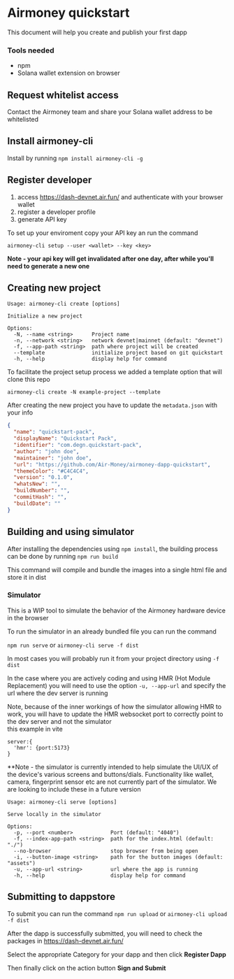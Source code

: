 # Airmoney quickstart
This document will help you create and publish your first dapp

### Tools needed
* npm
* Solana wallet extension on browser

## Request whitelist access
Contact the Airmoney team and share your Solana wallet address to be whitelisted

## Install airmoney-cli
Install by running `npm install airmoney-cli -g`

## Register developer
1) access https://dash-devnet.air.fun/ and authenticate with your browser wallet
2) register a developer profile
3) generate API key

To set up your enviroment copy your API key an run the command <br>

`airmoney-cli setup --user <wallet> --key <key>`<br>

**Note - your api key will get invalidated after one day, after while you'll need to generate a new one**

## Creating new project
```
Usage: airmoney-cli create [options]

Initialize a new project

Options:
  -N, --name <string>      Project name
  -n, --network <string>   network devnet|mainnet (default: "devnet")
  -f, --app-path <string>  path where project will be created
  --template               initialize project based on git quickstart
  -h, --help               display help for command
```

To facilitate the project setup process we added a template option that will clone this repo<br>

`airmoney-cli create -N example-project --template`<br>

After creating the new project you have to update the `metadata.json` with your info<br>
```json
{
  "name": "quickstart-pack",
  "displayName": "Quickstart Pack",
  "identifier": "com.degn.quickstart-pack",
  "author": "john doe",
  "maintainer": "john doe",
  "url": "https://github.com/Air-Money/airmoney-dapp-quickstart",
  "themeColor": "#C4C4C4",
  "version": "0.1.0",
  "whatsNew": "",
  "buildNumber": "",
  "commitHash": "",
  "buildDate": ""
}
```

## Building and using simulator
After installing the dependencies using `npm install`, the building process can be done by running `npm run build`<br>

This command will compile and bundle the images into a single html file and store it in dist

### Simulator
This is a WIP tool to simulate the behavior of the Airmoney hardware device in the browser<br>

To run the simulator in an already bundled file you can run the command<br>

`npm run serve` or `airmoney-cli serve -f dist`<br>

In most cases you will probably run it from your project directory using `-f dist`<br>

In the case where you are actively coding and using HMR (Hot Module Replacement) you will need to use the option `-u, --app-url` and specify the url where the dev server is running<br>

Note, because of the inner workings of how the simulator allowing HMR to work, you will have to update the HMR websocket port to correctly point to the dev server and not the simulator<br>
this example in vite
```
server:{
  'hmr': {port:5173}
}
```

**Note - the simulator is currently intended to help simulate the UI/UX of the device's various screens and buttons/dials. Functionality like wallet, camera, fingerprint sensor etc are not currently part of the simulator. We are looking to include these in a future version

```
Usage: airmoney-cli serve [options]

Serve locally in the simulator

Options:
  -p, --port <number>            Port (default: "4040")
  -f, --index-app-path <string>  path for the index.html (default: "./")
  --no-browser                   stop browser from being open
  -i, --button-image <string>    path for the button images (default: "assets")
  -u, --app-url <string>         url where the app is running
  -h, --help                     display help for command
```

## Submitting to dappstore
To submit you can run the command `npm run upload` or `airmoney-cli upload -f dist`<br>

After the dapp is successfully submitted, you will need to check the packages in https://dash-devnet.air.fun/<br>

Select the appropriate Category for your dapp and then click **Register Dapp**<br>

Then finally click on the action button **Sign and Submit**